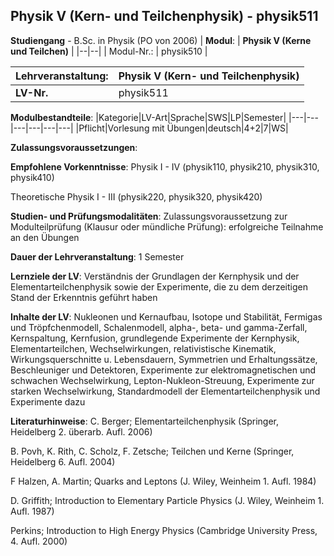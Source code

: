 ## Physik V (Kern- und Teilchenphysik) - physik511

**Studiengang** - B.Sc. in Physik (PO von 2006)
| **Modul**: | **Physik V (Kerne und Teilchen)** |
|--|--|
| Modul-Nr.: | physik510 |

| **Lehrveranstaltung**: | Physik V (Kern- und Teilchenphysik) |
|------|------|
| **LV-Nr.** | physik511 |

**Modulbestandteile**:
|Kategorie|LV-Art|Sprache|SWS|LP|Semester|
|---|---|---|---|---|---|
|Pflicht|Vorlesung mit Übungen|deutsch|4+2|7|WS|

**Zulassungsvoraussetzungen**:


**Empfohlene Vorkenntnisse**:
Physik I - IV (physik110, physik210, physik310, physik410)

Theoretische Physik I - III (physik220, physik320, physik420)

**Studien- und Prüfungsmodalitäten**:
Zulassungsvoraussetzung zur Modulteilprüfung (Klausur oder mündliche Prüfung): erfolgreiche Teilnahme an den Übungen

**Dauer der Lehrveranstaltung**:
1 Semester

**Lernziele der LV**:
Verständnis der Grundlagen der Kernphysik und der Elementarteilchenphysik sowie der Experimente, die zu dem derzeitigen Stand der Erkenntnis geführt haben

**Inhalte der LV**:
Nukleonen und Kernaufbau, Isotope und Stabilität, Fermigas und Tröpfchenmodell, Schalenmodell, alpha-, beta- und gamma-Zerfall, Kernspaltung, Kernfusion, grundlegende Experimente der Kernphysik, Elementarteilchen, Wechselwirkungen, relativistische Kinematik, Wirkungsquerschnitte u. Lebensdauern, Symmetrien und Erhaltungssätze, Beschleuniger und Detektoren, Experimente zur elektromagnetischen und schwachen Wechselwirkung, Lepton-Nukleon-Streuung, Experimente zur starken Wechselwirkung, Standardmodell der Elementarteilchenphysik und Experimente dazu

**Literaturhinweise**:
C. Berger; Elementarteilchenphysik (Springer, Heidelberg 2. überarb. Aufl. 2006)

B. Povh, K. Rith, C. Scholz, F. Zetsche; Teilchen und Kerne (Springer, Heidelberg 6. Aufl. 2004)

F Halzen, A. Martin; Quarks and Leptons (J. Wiley, Weinheim 1. Aufl. 1984)

D. Griffith; Introduction to Elementary Particle Physics (J. Wiley, Weinheim 1. Aufl. 1987)

Perkins; Introduction to High Energy Physics (Cambridge University Press, 4. Aufl. 2000)


